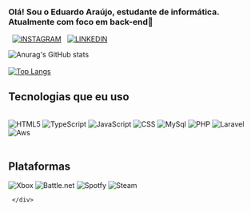 ### Olá! Sou o Eduardo Araújo, estudante de informática. Atualmente com foco em back-end🖖

   [![INSTAGRAM]( https://img.shields.io/badge/LinkedIn-0077B5?style=for-the-badge&logo=linkedin&logoColor=white)](https://intagram.com/e.araujo07)
     [![LINKEDIN](	https://img.shields.io/badge/Instagram-E4405F?style=for-the-badge&logo=instagram&logoColor=white)](https://www.linkedin.com/in/eduardo-araujo-7435441b6/)

   ![Anurag's GitHub stats](https://github-readme-stats.vercel.app/api?username=araujoedu7&show_icons=true&theme=onedark)<br><br>
   [![Top Langs](https://github-readme-stats.vercel.app/api/top-langs/?username=araujoedu7)](https://github.com/anuraghazra/github-readme-stats)

   ## Tecnologias que eu uso 
   
   <div style="display: inline_block"><br/>
     <img aling="center" alt="HTML5" src="https://img.shields.io/badge/HTML5-E34F26?style=for-the-badge&logo=html5&logoColor=white"> 
     <img aling="center" alt="TypeScript" src="https://img.shields.io/badge/TypeScript-007ACC?style=for-the-badge&logo=typescript&logoColor=white">
     <img aling="center" alt="JavaScript" src="https://img.shields.io/badge/JavaScript-F7DF1E?style=for-the-badge&logo=javascript&logoColor=black"> 
     <img aling="center" alt="CSS" src="https://img.shields.io/badge/CSS3-1572B6?style=for-the-badge&logo=css3&logoColor=white">
     <img aling="center" alt="MySql" src="https://img.shields.io/badge/MySQL-00000F?style=for-the-badge&logo=mysql&logoColor=white"> 
     <img aling="center" alt="PHP" src="https://img.shields.io/badge/PHP-777BB4?style=for-the-badge&logo=php&logoColor=white"> 
    <img aling="center" alt="Laravel" src="https://img.shields.io/badge/Laravel-FF2D20?style=for-the-badge&logo=laravel&logoColor=white"> <br/>
     <img aling="center" alt="Aws" src="https://img.shields.io/badge/Amazon_AWS-232F3E?style=for-the-badge&logo=amazon-aws&logoColor=white">
   </div>
   
  <div style="display: inline_block"><br/>
      <h2>Plataformas</h2>
       <img aling="center" alt="Xbox" src="https://img.shields.io/badge/Xbox-107C10?style=for-the-badge&logo=xbox&logoColor=white"> 
       <img aling="center" alt="Battle.net" src="https://img.shields.io/badge/Battle.net-000?style=for-the-badge&logo=battle.net&logoColor=148EFF"> 
       <img aling="center" alt="Spotfy" src="https://img.shields.io/badge/Spotify-1ED760?&style=for-the-badge&logo=spotify&logoColor=white"> 
       <img aling="center" alt="Steam" src="https://img.shields.io/badge/Steam-000000?style=for-the-badge&logo=steam&logoColor=white"> 
  
     </div>
